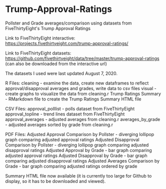 # Trump-Approval-Ratings
Pollster and Grade averages/comparison using datasets from FiveThirtyEight's Trump Approval Ratings


Link to FiveThirtyEight interactive: https://projects.fivethirtyeight.com/trump-approval-ratings/

Link to FiveThirtyEight datasets: https://github.com/fivethirtyeight/data/tree/master/trump-approval-ratings (can also be downloaded from the interactive url)

The datasets I used were last updated August 7, 2020.

R Files:
cleaning - examine the data, create new dataframes to reflect approval/disapproval averages and grades, write data to csv files
visual - create graphs to visualize the data from cleaning.r
Trump Ratings Summary - RMarkdown file to create the Trump Ratings Summary HTML file

CSV Files:
approval_polllist - polls dataset from FiveThirtyEight
approval_topline - trend lines dataset from FiveThirtyEight
approval_averages - adjusted averages from cleaning.r
averages_by_grade - adjusted averages sorted by grade from cleaning.r

PDF Files:
Adjusted Approval Comparison by Pollster - diverging lollipop graph comparing adjusted approval ratings
Adjusted Disapproval Comparison by Pollster - diverging lollipop graph comparing adjusted disapproval ratings
Adjusted Approval by Grade - bar graph comparing adjusted approval ratings
Adjusted Disapproval by Grade - bar graph comparing adjusted disapproval ratings
Adjusted Averages Comparison by Grade - bar graph comparing adjusted ratings ordered by grade

Summary HTML file now available (it is currently too large for Github to display, so it has to be downloaded and viewed).

